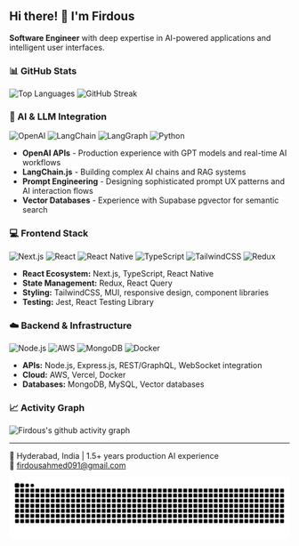 ## Hi there! 👋 I'm Firdous
**Software Engineer** with deep expertise in AI-powered applications and intelligent user interfaces.

### 📊 GitHub Stats
![Top Languages](https://github-readme-stats.vercel.app/api/top-langs/?username=firdous-wani&layout=compact&theme=dark)
![GitHub Streak](https://streak-stats.demolab.com/?user=firdous-wani&theme=dark)

### 🤖 AI & LLM Integration
![OpenAI](https://img.shields.io/badge/OpenAI-412991?style=for-the-badge&logo=openai&logoColor=white)
![LangChain](https://img.shields.io/badge/LangChain-1C3C3C?style=for-the-badge&logo=langchain&logoColor=white)
![LangGraph](https://img.shields.io/badge/LangGraph-0B3D91?style=for-the-badge&logo=graph&logoColor=white)
![Python](https://img.shields.io/badge/Python-FFD43B?style=for-the-badge&logo=python&logoColor=blue)


- **OpenAI APIs** - Production experience with GPT models and real-time AI workflows
- **LangChain.js** - Building complex AI chains and RAG systems  
- **Prompt Engineering** - Designing sophisticated prompt UX patterns and AI interaction flows
- **Vector Databases** - Experience with Supabase pgvector for semantic search

### 💻 Frontend Stack
![Next.js](https://img.shields.io/badge/next%20js-000000?style=for-the-badge&logo=nextdotjs&logoColor=white)
![React](https://img.shields.io/badge/React-20232A?style=for-the-badge&logo=react&logoColor=61DAFB)
![React Native](https://img.shields.io/badge/React_Native-20232A?style=for-the-badge&logo=react&logoColor=61DAFB)
![TypeScript](https://img.shields.io/badge/TypeScript-007ACC?style=for-the-badge&logo=typescript&logoColor=white)
![TailwindCSS](https://img.shields.io/badge/Tailwind_CSS-38B2AC?style=for-the-badge&logo=tailwind-css&logoColor=white)
![Redux](https://img.shields.io/badge/Redux-593D88?style=for-the-badge&logo=redux&logoColor=white)


- **React Ecosystem:** Next.js, TypeScript, React Native
- **State Management:** Redux, React Query
- **Styling:** TailwindCSS, MUI, responsive design, component libraries
- **Testing:** Jest, React Testing Library

### ☁️ Backend & Infrastructure
![Node.js](https://img.shields.io/badge/Node%20js-339933?style=for-the-badge&logo=nodedotjs&logoColor=white)
![AWS](https://img.shields.io/badge/Amazon_AWS-FF9900?style=for-the-badge&logo=amazonaws&logoColor=white)
![MongoDB](https://img.shields.io/badge/MongoDB-4EA94B?style=for-the-badge&logo=mongodb&logoColor=white)
![Docker](https://img.shields.io/badge/Docker-2CA5E0?style=for-the-badge&logo=docker&logoColor=white)

- **APIs:** Node.js, Express.js, REST/GraphQL, WebSocket integration
- **Cloud:** AWS, Vercel, Docker
- **Databases:** MongoDB, MySQL, Vector databases

### 📈 Activity Graph
![Firdous's github activity graph](https://github-readme-activity-graph.vercel.app/graph?username=firdous-wani&theme=react-dark)


---
📍 Hyderabad, India | 1.5+ years production AI experience  
📧 firdousahmed091@gmail.com

<div align="center">
  <img src="https://github.com/firdous-wani/firdous-wani/blob/output/github-contribution-grid-snake-dark.svg" alt="Snake Animation" />
</div>
